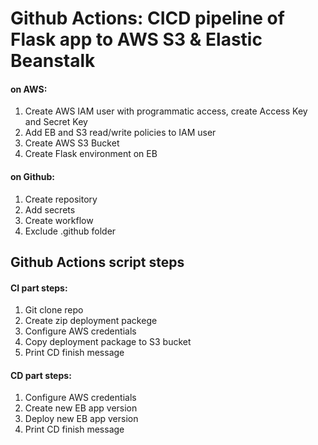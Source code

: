 # Github Actions: CICD pipeline of Flask app to AWS S3 & Elastic Beanstalk

#### on AWS:
1. Create AWS IAM user with programmatic access, create Access Key and Secret Key
2. Add EB and S3 read/write policies to IAM user
3. Create AWS S3 Bucket
4. Create Flask environment on EB

#### on Github:
1. Create repository
2. Add secrets
3. Create workflow
4. Exclude .github folder

## Github Actions script steps

#### CI part steps:
1. Git clone repo
2. Create zip deployment packege
3. Configure AWS credentials
4. Copy deployment package to S3 bucket
5. Print CD finish message

#### CD part steps:
1. Configure AWS credentials
2. Create new EB app version
3. Deploy new EB app version
4. Print CD finish message

